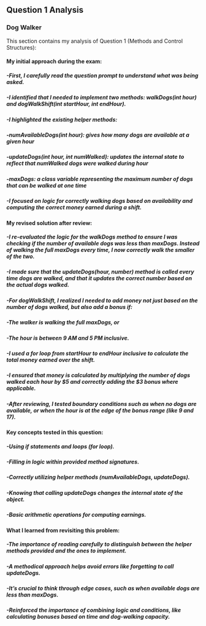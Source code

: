 ## Question 1 Analysis
### Dog Walker

This section contains my analysis of Question 1 (Methods and Control Structures):

#### My initial approach during the exam:

##### -First, I carefully read the question prompt to understand what was being asked.
##### -I identified that I needed to implement two methods: walkDogs(int hour) and dogWalkShift(int startHour, int endHour).
##### -I highlighted the existing helper methods:
##### -numAvailableDogs(int hour): gives how many dogs are available at a given hour
##### -updateDogs(int hour, int numWalked): updates the internal state to reflect that numWalked dogs were walked during hour
##### -maxDogs: a class variable representing the maximum number of dogs that can be walked at one time
##### -I focused on logic for correctly walking dogs based on availability and computing the correct money earned during a shift.


#### My revised solution after review:

##### -I re-evaluated the logic for the walkDogs method to ensure I was checking if the number of available dogs was less than maxDogs. Instead of walking the full maxDogs every time, I now correctly walk the smaller of the two.
##### -I made sure that the updateDogs(hour, number) method is called every time dogs are walked, and that it updates the correct number based on the actual dogs walked.
##### -For dogWalkShift, I realized I needed to add money not just based on the number of dogs walked, but also add a bonus if:
##### -The walker is walking the full maxDogs, or
##### -The hour is between 9 AM and 5 PM inclusive.
##### -I used a for loop from startHour to endHour inclusive to calculate the total money earned over the shift.
##### -I ensured that money is calculated by multiplying the number of dogs walked each hour by $5 and correctly adding the $3 bonus where applicable.
##### -After reviewing, I tested boundary conditions such as when no dogs are available, or when the hour is at the edge of the bonus range (like 9 and 17).

  
#### Key concepts tested in this question:

##### -Using if statements and loops (for loop).
##### -Filling in logic within provided method signatures.
##### -Correctly utilizing helper methods (numAvailableDogs, updateDogs).
##### -Knowing that calling updateDogs changes the internal state of the object.
##### -Basic arithmetic operations for computing earnings.  


#### What I learned from revisiting this problem:

##### -The importance of reading carefully to distinguish between the helper methods provided and the ones to implement.
##### -A methodical approach helps avoid errors like forgetting to call updateDogs.
##### -It’s crucial to think through edge cases, such as when available dogs are less than maxDogs.
##### -Reinforced the importance of combining logic and conditions, like calculating bonuses based on time and dog-walking capacity.

